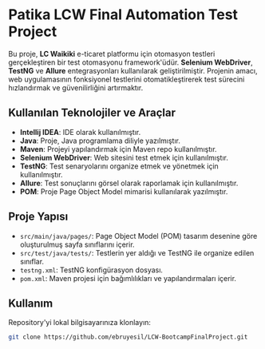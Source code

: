 # Patika LCW Final Automation Test Project
Bu proje, **LC Waikiki** e-ticaret platformu için otomasyon testleri gerçekleştiren bir test otomasyonu framework'üdür. **Selenium WebDriver**, **TestNG** ve **Allure** entegrasyonları kullanılarak geliştirilmiştir. Projenin amacı, web uygulamasının fonksiyonel testlerini otomatikleştirerek test sürecini hızlandırmak ve güvenilirliğini artırmaktır.

## Kullanılan Teknolojiler ve Araçlar

- **Intellij IDEA**: IDE olarak kullanılmıştır.
- **Java**: Proje, Java programlama diliyle yazılmıştır.
- **Maven**: Projeyi yapılandırmak için Maven repo kullanılmıştır.
- **Selenium WebDriver**: Web sitesini test etmek için kullanılmıştır.
- **TestNG**: Test senaryolarını organize etmek ve yönetmek için kullanılmıştır. 
- **Allure**: Test sonuçlarını görsel olarak raporlamak için kullanılmıştır.
- **POM**: Proje Page Object Model mimarisi kullanılarak yazılmıştır.


## Proje Yapısı

- `src/main/java/pages/`: Page Object Model (POM) tasarım desenine göre oluşturulmuş sayfa sınıflarını içerir.
- `src/test/java/tests/`: Testlerin yer aldığı ve TestNG ile organize edilen sınıflar.
- `testng.xml`: TestNG konfigürasyon dosyası.
- `pom.xml`: Maven projesi için bağımlılıkları ve yapılandırmaları içerir.


## Kullanım

Repository'yi lokal bilgisayarınıza klonlayın:

```bash
git clone https://github.com/ebruyesil/LCW-BootcampFinalProject.git
